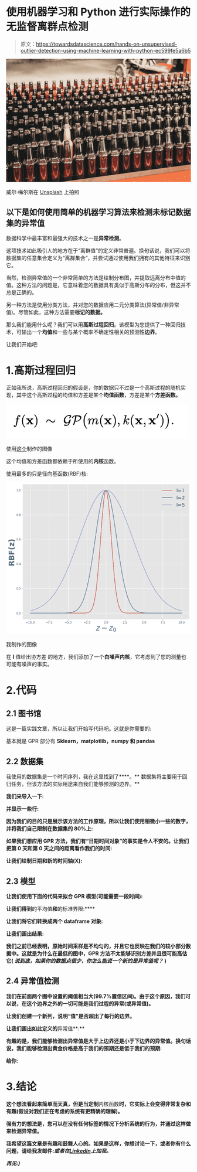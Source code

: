 # 使用机器学习和 Python 进行实际操作的无监督离群点检测

> 原文：<https://towardsdatascience.com/hands-on-unsupervised-outlier-detection-using-machine-learning-with-python-ec599fe5a6b5>

![](img/6defefdae91b83e6768dbd5d54f56e76.png)

威尔·梅尔斯在 [Unsplash](https://unsplash.com/s/photos/outlier?utm_source=unsplash&utm_medium=referral&utm_content=creditCopyText) 上拍照

## 以下是如何使用简单的机器学习算法来检测未标记数据集的异常值

数据科学中最丰富和最强大的技术之一是**异常检测**。

这项技术如此吸引人的地方在于“离群值”的定义非常普遍。换句话说，我们可以将数据集的任意集合定义为“离群集合”，并尝试通过使用我们拥有的其他特征来识别它。

当然，检测异常值的一个非常简单的方法是绘制分布图，并提取远离分布中值的值。这种方法的问题是，它意味着您的数据具有类似于高斯分布的分布，但这并不总是正确的。

另一种方法是使用分类方法，并对您的数据应用二元分类算法(异常值/非异常值)。尽管如此，这种方法需要**标记的数据。**

那么我们能用什么呢？我们可以用**高斯过程回归**。该模型为您提供了一种回归技术，可输出一个**均值**和一些与某个概率不确定性相关的预测性**边界**。

让我们开始吧:

# 1.高斯过程回归

正如我所说，高斯过程回归的假设是，你的数据只不过是一个高斯过程的随机实现，其中这个高斯过程的均值和方差是某个**均值函数**，方差是某个**方差函数。**

![](img/c88542950a5c167e6acc301237085d37.png)

使用[这个](https://latex2png.com/)制作的图像

这个均值和方差函数都依赖于所使用的**内核**函数。

使用最多的只是径向基函数(RBF)核:

![](img/6606ba4b3473ed785fca3780a6a71bb9.png)

我制作的图像

在 **l** 值给出协方差
的地方，我们添加了一个**白噪声内核**，它考虑到了您的测量也可能有噪声的事实。

# 2.代码

## 2.1 图书馆

这是一篇实践文章，所以让我们开始写代码吧。这就是你需要的:

基本就是 GPR 部分有 **Sklearn，matplotlib，numpy 和 pandas**

## 2.2 数据集

我使用的数据集是一个时间序列，我在这里找到了[](https://www.kaggle.com/arashnic/learn-time-series-forecasting-from-gold-price)****。** 数据集将主要用于回归任务，但该方法的实际用途来自我们能够预测的边界。**

**我们来导入一下:**

**并显示一些行:**

**因为我们的目的只是展示该方法的工作原理，所以让我们使用稍微小一些的数字，并将我们自己限制在数据集的 80%上:**

**如果我们想应用 GPR 方法，我们有“日期时间对象”的事实是令人不安的。让我们把第 0 天和第 0 天之间的距离看作我们的时间:**

**让我们绘制日期和新的时间轴(X):**

## **2.3 模型**

**让我们使用下面的代码来拟合 GPR 模型(可能需要一段时间):**

**让我们得到**的平均值**和**的标准界限:****

**让我们将它们转换成两个 dataframe 对象:**

**让我们画出结果:**

**我们之前已经表明，原始时间采样是不均匀的，并且它也反映在我们的较小部分数据中。这就是为什么在最低的图中，GPR 方法不太能够识别方差并且很可能高估它( ***说到底，如果你的数据点很少，你怎么能说一个新的是异常值呢？*** )**

## **2.4 异常值检测**

**我们在前面两个图中设置的阈值相当大(99.7%置信区间)。**由于这个原因，我们可以说，在这个边界之外的一切可能是我们过程的异常(或异常值)**。**

**让我们创建一个新列，说明“值”是否超出了每行的边界。**

**让我们画出如此定义的**异常值**:**

**有趣的是，我们能够检测出异常值是大于上边界还是小于下边界的异常值。**换句话说，我们能够检测出黄金价格是高于我们的预期还是低于我们的预期**:**

**给你:**

# **3.结论**

**这个想法看起来简单而天真，但是当定制**内核函数**时，它实际上会变得非常复杂和有趣(假设对我们正在考虑的系统有更精确的理解)。**

**强有力的想法是，您可以在没有任何标签的情况下分析系统的行为，并通过这样做来检测异常值。**

**我希望这篇文章是有趣和鼓舞人心的。如果是这样，你想讨论一下，或者你有什么问题，请给我发邮件:*或者在[**LinkedIn**](https://www.linkedin.com/in/pieropaialunga/)**上加我。*****

***再见:)***